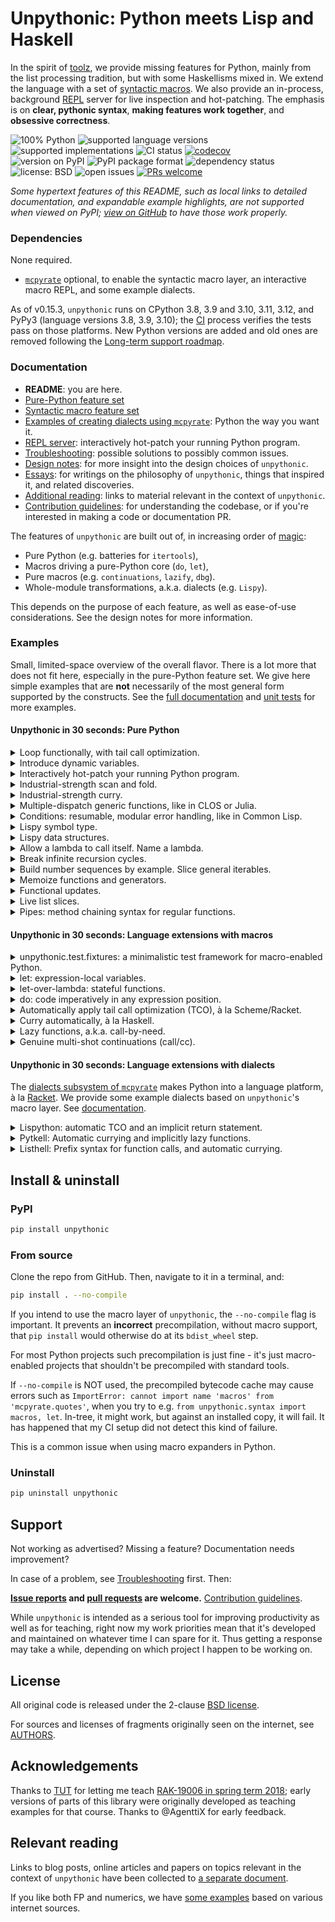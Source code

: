 # Unpythonic: Python meets Lisp and Haskell

In the spirit of [toolz](https://github.com/pytoolz/toolz), we provide missing features for Python, mainly from the list processing tradition, but with some Haskellisms mixed in. We extend the language with a set of [syntactic macros](https://en.wikipedia.org/wiki/Macro_(computer_science)#Syntactic_macros). We also provide an in-process, background [REPL](https://en.wikipedia.org/wiki/Read%E2%80%93eval%E2%80%93print_loop) server for live inspection and hot-patching. The emphasis is on **clear, pythonic syntax**, **making features work together**, and **obsessive correctness**.

![100% Python](https://img.shields.io/github/languages/top/Technologicat/unpythonic) ![supported language versions](https://img.shields.io/pypi/pyversions/unpythonic) ![supported implementations](https://img.shields.io/pypi/implementation/unpythonic) ![CI status](https://img.shields.io/github/actions/workflow/status/Technologicat/unpythonic/python-package.yml?branch=master) [![codecov](https://codecov.io/gh/Technologicat/unpythonic/branch/master/graph/badge.svg)](https://codecov.io/gh/Technologicat/unpythonic)  
![version on PyPI](https://img.shields.io/pypi/v/unpythonic) ![PyPI package format](https://img.shields.io/pypi/format/unpythonic) ![dependency status](https://img.shields.io/librariesio/github/Technologicat/unpythonic)  
![license: BSD](https://img.shields.io/pypi/l/unpythonic) ![open issues](https://img.shields.io/github/issues/Technologicat/unpythonic) [![PRs welcome](https://img.shields.io/badge/PRs-welcome-brightgreen)](http://makeapullrequest.com/)

*Some hypertext features of this README, such as local links to detailed documentation, and expandable example highlights, are not supported when viewed on PyPI; [view on GitHub](https://github.com/Technologicat/unpythonic) to have those work properly.*


### Dependencies

None required.

 - [`mcpyrate`](https://github.com/Technologicat/mcpyrate) optional, to enable the syntactic macro layer, an interactive macro REPL, and some example dialects.

As of v0.15.3, `unpythonic` runs on CPython 3.8, 3.9 and 3.10, 3.11, 3.12, and PyPy3 (language versions 3.8, 3.9, 3.10); the [CI](https://en.wikipedia.org/wiki/Continuous_integration) process verifies the tests pass on those platforms. New Python versions are added and old ones are removed following the [Long-term support roadmap](https://github.com/Technologicat/unpythonic/issues/1).


### Documentation

- **README**: you are here.
- [Pure-Python feature set](doc/features.md)
- [Syntactic macro feature set](doc/macros.md)
- [Examples of creating dialects using `mcpyrate`](doc/dialects.md): Python the way you want it.
- [REPL server](doc/repl.md): interactively hot-patch your running Python program.
- [Troubleshooting](doc/troubleshooting.md): possible solutions to possibly common issues.
- [Design notes](doc/design-notes.md): for more insight into the design choices of ``unpythonic``.
- [Essays](doc/essays.md): for writings on the philosophy of ``unpythonic``, things that inspired it, and related discoveries.
- [Additional reading](doc/readings.md): links to material relevant in the context of ``unpythonic``.
- [Contribution guidelines](CONTRIBUTING.md): for understanding the codebase, or if you're interested in making a code or documentation PR.

The features of `unpythonic` are built out of, in increasing order of [magic](https://macropy3.readthedocs.io/en/latest/discussion.html#levels-of-magic):

 - Pure Python (e.g. batteries for `itertools`),
 - Macros driving a pure-Python core (`do`, `let`),
 - Pure macros (e.g. `continuations`, `lazify`, `dbg`).
 - Whole-module transformations, a.k.a. dialects (e.g. `Lispy`).

This depends on the purpose of each feature, as well as ease-of-use considerations. See the design notes for more information.


### Examples

Small, limited-space overview of the overall flavor. There is a lot more that does not fit here, especially in the pure-Python feature set. We give here simple examples that are **not** necessarily of the most general form supported by the constructs. See the [full documentation](doc/features.md) and [unit tests](unpythonic/tests/) for more examples.

#### Unpythonic in 30 seconds: Pure Python

<details><summary>Loop functionally, with tail call optimization.</summary>

[[docs](doc/features.md#looped-looped_over-loops-in-fp-style-with-tco)]

```python
from unpythonic import looped, looped_over

@looped
def result(loop, acc=0, i=0):
    if i == 10:
        return acc
    else:
        return loop(acc + i, i + 1)  # tail call optimized, no call stack blowup.
assert result == 45

@looped_over(range(3), acc=[])
def result(loop, i, acc):
    acc.append(lambda x: i * x)  # fresh "i" each time, no mutation of loop counter.
    return loop()
assert [f(10) for f in result] == [0, 10, 20]
```
</details>  
<details><summary>Introduce dynamic variables.</summary>

[[docs](doc/features.md#dyn-dynamic-assignment)]

```python
from unpythonic import dyn, make_dynvar

make_dynvar(x=42)  # set a default value

def f():
    assert dyn.x == 17
    with dyn.let(x=23):
        assert dyn.x == 23
        g()
    assert dyn.x == 17

def g():
    assert dyn.x == 23

assert dyn.x == 42
with dyn.let(x=17):
    assert dyn.x == 17
    f()
assert dyn.x == 42
```
</details>  
<details><summary>Interactively hot-patch your running Python program.</summary>

[[docs](doc/repl.md)]

To opt in, add just two lines of code to your main program:

```python
from unpythonic.net import server
server.start(locals={})  # automatically daemonic

import time

def main():
    while True:
        time.sleep(1)

if __name__ == '__main__':
    main()
```

Or if you just want to take this for a test run, start the built-in demo app:

```bash
python3 -m unpythonic.net.server
```

Once a server is running, to connect:

```bash
python3 -m unpythonic.net.client 127.0.0.1
```

This gives you a REPL, inside your live process, with all the power of Python. You can `importlib.reload` any module, and through `sys.modules`, inspect or overwrite any name at the top level of any module. You can `pickle.dump` your data. Or do anything you want with/to the live state of your app.

You can have multiple REPL sessions connected simultaneously. When your app exits (for any reason), the server automatically shuts down, closing all connections if any remain. But exiting the client leaves the server running, so you can connect again later - that's the whole point.

Optionally, if you have [mcpyrate](https://github.com/Technologicat/mcpyrate), the REPL sessions support importing, invoking and defining macros.
</details>  
<details><summary>Industrial-strength scan and fold.</summary>

[[docs](doc/features.md#batteries-for-itertools)]

Scan and fold accept multiple iterables, like in Racket.

```python
from operator import add
from unpythonic import scanl, foldl, unfold, take, Values

assert tuple(scanl(add, 0, range(1, 5))) == (0, 1, 3, 6, 10)

def op(e1, e2, acc):
    return acc + e1 * e2
assert foldl(op, 0, (1, 2), (3, 4)) == 11

def nextfibo(a, b):
    return Values(a, a=b, b=a + b)
assert tuple(take(10, unfold(nextfibo, 1, 1))) == (1, 1, 2, 3, 5, 8, 13, 21, 34, 55)
```
</details>  
<details><summary>Industrial-strength curry.</summary>

[[docs](doc/features.md#batteries-for-functools)]

We bind arguments to parameters like Python itself does, so it does not matter whether arguments are passed by position or by name during currying. We support `@generic` multiple-dispatch functions.

We also feature a Haskell-inspired passthrough system: any args and kwargs that are not accepted by the call signature will be passed through. This is useful when a curried function returns a new function, which is then the target for the passthrough. See the docs for details.

```python
from unpythonic import curry, generic, foldr, composerc, cons, nil, ll

@curry
def f(x, y):
    return x, y

assert f(1, 2) == (1, 2)
assert f(1)(2) == (1, 2)
assert f(1)(y=2) == (1, 2)
assert f(y=2)(x=1) == (1, 2)

@curry
def add3(x, y, z):
    return x + y + z

# actually uses partial application so these work, too
assert add3(1)(2)(3) == 6
assert add3(1, 2)(3) == 6
assert add3(1)(2, 3) == 6
assert add3(1, 2, 3) == 6

@curry
def lispyadd(*args):
    return sum(args)
assert lispyadd() == 0  # no args is a valid arity here

@generic
def g(x: int, y: int):
    return "int"
@generic
def g(x: float, y: float):
    return "float"
@generic
def g(s: str):
    return "str"
g = curry(g)

assert callable(g(1))
assert g(1)(2) == "int"

assert callable(g(1.0))
assert g(1.0)(2.0) == "float"

assert g("cat") == "str"
assert g(s="cat") == "str"

# simple example of passthrough
mymap = lambda f: curry(foldr, composerc(cons, f), nil)
myadd = lambda a, b: a + b
assert curry(mymap, myadd, ll(1, 2, 3), ll(2, 4, 6)) == ll(3, 6, 9)
```
</details>
<details><summary>Multiple-dispatch generic functions, like in CLOS or Julia.</summary>

[[docs](doc/features.md#generic-typed-isoftype-multiple-dispatch)]

```python
from unpythonic import generic

@generic
def my_range(stop: int):  # create the generic function and the first multimethod
    return my_range(0, 1, stop)
@generic
def my_range(start: int, stop: int):  # further registrations add more multimethods
    return my_range(start, 1, stop)
@generic
def my_range(start: int, step: int, stop: int):
    return start, step, stop
```

This is a purely run-time implementation, so it does **not** give performance benefits, but it can make code more readable, and makes it modular to add support for new input types (or different call signatures) to an existing function later.

[*Holy traits*](https://ahsmart.com/pub/holy-traits-design-patterns-and-best-practice-book/) are also a possibility:

```python
import typing
from unpythonic import generic, augment

class FunninessTrait:
    pass
class IsFunny(FunninessTrait):
    pass
class IsNotFunny(FunninessTrait):
    pass

@generic
def funny(x: typing.Any):  # default
    raise NotImplementedError(f"`funny` trait not registered for anything matching {type(x)}")

@augment(funny)
def funny(x: str):  # noqa: F811
    return IsFunny()
@augment(funny)
def funny(x: int):  # noqa: F811
    return IsNotFunny()

@generic
def laugh(x: typing.Any):
    return laugh(funny(x), x)

@augment(laugh)
def laugh(traitvalue: IsFunny, x: typing.Any):
    return f"Ha ha ha, {x} is funny!"
@augment(laugh)
def laugh(traitvalue: IsNotFunny, x: typing.Any):
    return f"{x} is not funny."

assert laugh("that") == "Ha ha ha, that is funny!"
assert laugh(42) == "42 is not funny."
```
</details>  
<details><summary>Conditions: resumable, modular error handling, like in Common Lisp.</summary>

[[docs](doc/features.md#handlers-restarts-conditions-and-restarts)]

Contrived example:

```python
from unpythonic import error, restarts, handlers, invoke, use_value, unbox

class MyError(ValueError):
    def __init__(self, value):  # We want to act on the value, so save it.
        self.value = value

def lowlevel(lst):
    _drop = object()  # gensym/nonce
    out = []
    for k in lst:
        # Provide several different error recovery strategies.
        with restarts(use_value=(lambda x: x),
                      halve=(lambda x: x // 2),
                      drop=(lambda: _drop)) as result:
            if k > 9000:
                error(MyError(k))
            # This is reached when no error occurs.
            # `result` is a box, send k into it.
            result << k
        # Now the result box contains either k,
        # or the return value of one of the restarts.
        r = unbox(result)  # get the value from the box
        if r is not _drop:
            out.append(r)
    return out

def highlevel():
    # Choose which error recovery strategy to use...
    with handlers((MyError, lambda c: use_value(c.value))):
        assert lowlevel([17, 10000, 23, 42]) == [17, 10000, 23, 42]

    # ...on a per-use-site basis...
    with handlers((MyError, lambda c: invoke("halve", c.value))):
        assert lowlevel([17, 10000, 23, 42]) == [17, 5000, 23, 42]

    # ...without changing the low-level code.
    with handlers((MyError, lambda: invoke("drop"))):
        assert lowlevel([17, 10000, 23, 42]) == [17, 23, 42]

highlevel()
```

Conditions only shine in larger systems, with restarts set up at multiple levels of the call stack; this example is too small to demonstrate that. The single-level case here could be implemented as a error-handling mode parameter for the example's only low-level function.

With multiple levels, it becomes apparent that this mode parameter must be threaded through the API at each level, unless it is stored as a dynamic variable (see [`unpythonic.dyn`](doc/features.md#dyn-dynamic-assignment)). But then, there can be several types of errors, and the error-handling mode parameters - one for each error type - have to be shepherded in an intricate manner. A stack is needed, so that an inner level may temporarily override the handler for a particular error type...

The condition system is the clean, general solution to this problem. It automatically scopes handlers to their dynamic extent, and manages the handler stack automatically. In other words, it dynamically binds error-handling modes (for several types of errors, if desired) in a controlled, easily understood manner. The local programmability (i.e. the fact that a handler is not just a restart name, but an arbitrary function) is a bonus for additional flexibility.

If this sounds a lot like an exception system, that's because conditions are the supercharged sister of exceptions. The condition model cleanly separates mechanism from policy, while otherwise remaining similar to the exception model.
</details>  
<details><summary>Lispy symbol type.</summary>

[[docs](doc/features.md#sym-gensym-Singleton-symbols-and-singletons)]

Roughly, a [symbol](https://stackoverflow.com/questions/8846628/what-exactly-is-a-symbol-in-lisp-scheme) is a guaranteed-[interned](https://en.wikipedia.org/wiki/String_interning) string.

A [gensym](http://clhs.lisp.se/Body/f_gensym.htm) is a guaranteed-*unique* string, which is useful as a nonce value. It's similar to the pythonic idiom `nonce = object()`, but with a nice repr, and object-identity-preserving pickle support.

```python
from unpythonic import sym  # lispy symbol
sandwich = sym("sandwich")
hamburger = sym("sandwich")  # symbol's identity is determined by its name, only
assert hamburger is sandwich

assert str(sandwich) == "sandwich"  # symbols have a nice str()
assert repr(sandwich) == 'sym("sandwich")'  # and eval-able repr()
assert eval(repr(sandwich)) is sandwich

from pickle import dumps, loads
pickled_sandwich = dumps(sandwich)
unpickled_sandwich = loads(pickled_sandwich)
assert unpickled_sandwich is sandwich  # symbols survive a pickle roundtrip

from unpythonic import gensym  # gensym: make new uninterned symbol
tabby = gensym("cat")
scottishfold = gensym("cat")
assert tabby is not scottishfold

pickled_tabby = dumps(tabby)
unpickled_tabby = loads(pickled_tabby)
assert unpickled_tabby is tabby  # also gensyms survive a pickle roundtrip
```
</details>  
<details><summary>Lispy data structures.</summary>

[[docs for `box`](doc/features.md#box-a-mutable-single-item-container)] [[docs for `cons`](doc/features.md#cons-and-friends-pythonic-lispy-linked-lists)] [[docs for `frozendict`](doc/features.md#frozendict-an-immutable-dictionary)]

```python
from unpythonic import box, unbox  # mutable single-item container
cat = object()
cardboardbox = box(cat)
assert cardboardbox is not cat  # the box is not the cat
assert unbox(cardboardbox) is cat  # but the cat is inside the box
assert cat in cardboardbox  # ...also syntactically
dog = object()
cardboardbox << dog  # hey, it's my box! (replace contents)
assert unbox(cardboardbox) is dog

from unpythonic import cons, nil, ll, llist  # lispy linked lists
lst = cons(1, cons(2, cons(3, nil)))
assert ll(1, 2, 3) == lst  # make linked list out of elements
assert llist([1, 2, 3]) == lst  # convert iterable to linked list

from unpythonic import frozendict  # immutable dictionary
d1 = frozendict({'a': 1, 'b': 2})
d2 = frozendict(d1, c=3, a=4)
assert d1 == frozendict({'a': 1, 'b': 2})
assert d2 == frozendict({'a': 4, 'b': 2, 'c': 3})
```
</details>
<details><summary>Allow a lambda to call itself. Name a lambda.</summary>

[[docs for `withself`](doc/features.md#batteries-for-functools)] [[docs for `namelambda`](doc/features.md#namelambda-rename-a-function)]

```python
from unpythonic import withself, namelambda

fact = withself(lambda self, n: n * self(n - 1) if n > 1 else 1)  # see @trampolined to do this with TCO
assert fact(5) == 120

square = namelambda("square")(lambda x: x**2)
assert square.__name__ == "square"
assert square.__qualname__ == "square"  # or e.g. "somefunc.<locals>.square" if inside a function
assert square.__code__.co_name == "square"  # used by stack traces
```
</details>  
<details><summary>Break infinite recursion cycles.</summary>

[[docs](doc/features.md#fix-break-infinite-recursion-cycles)]

```python
from typing import NoReturn
from unpythonic import fix

@fix()
def a(k):
    return b((k + 1) % 3)
@fix()
def b(k):
    return a((k + 1) % 3)
assert a(0) is NoReturn
```
</details>  
<details><summary>Build number sequences by example. Slice general iterables.</summary>

[[docs for `s`](doc/features.md#s-m-mg-lazy-mathematical-sequences-with-infix-arithmetic)] [[docs for `islice`](doc/features.md#islice-slice-syntax-support-for-itertoolsislice)]

```python
from unpythonic import s, islice

seq = s(1, 2, 4, ...)
assert tuple(islice(seq)[:10]) == (1, 2, 4, 8, 16, 32, 64, 128, 256, 512)
```
</details>  
<details><summary>Memoize functions and generators.</summary>

[[docs for `memoize`](doc/features.md#batteries-for-functools)] [[docs for `gmemoize`](doc/features.md#gmemoize-imemoize-fimemoize-memoize-generators)]

```python
from itertools import count, takewhile
from unpythonic import memoize, gmemoize, islice

ncalls = 0
@memoize  # <-- important part
def square(x):
    global ncalls
    ncalls += 1
    return x**2
assert square(2) == 4
assert ncalls == 1
assert square(3) == 9
assert ncalls == 2
assert square(3) == 9
assert ncalls == 2  # called only once for each unique set of arguments

# "memoize lambda": classic evaluate-at-most-once thunk
thunk = memoize(lambda: print("hi from thunk"))
thunk()  # the message is printed only the first time
thunk()

@gmemoize  # <-- important part
def primes():  # FP sieve of Eratosthenes
    yield 2
    for n in count(start=3, step=2):
        if not any(n % p == 0 for p in takewhile(lambda x: x*x <= n, primes())):
            yield n

assert tuple(islice(primes())[:10]) == (2, 3, 5, 7, 11, 13, 17, 19, 23, 29)
```
</details>  
<details><summary>Functional updates.</summary>

[[docs](doc/features.md#fup-functional-update-shadowedsequence)]

```python
from itertools import repeat
from unpythonic import fup

t = (1, 2, 3, 4, 5)
s = fup(t)[0::2] << repeat(10)
assert s == (10, 2, 10, 4, 10)
assert t == (1, 2, 3, 4, 5)

from itertools import count
from unpythonic import imemoize
t = (1, 2, 3, 4, 5)
s = fup(t)[::-2] << imemoize(count(start=10))()
assert s == (12, 2, 11, 4, 10)
assert t == (1, 2, 3, 4, 5)
```
</details>  
<details><summary>Live list slices.</summary>

[[docs](doc/features.md#view-writable-sliceable-view-into-a-sequence)]

```python
from unpythonic import view

lst = list(range(10))
v = view(lst)[::2]  # [0, 2, 4, 6, 8]
v[2:4] = (10, 20)  # re-slicable, still live.
assert lst == [0, 1, 2, 3, 10, 5, 20, 7, 8, 9]

lst[2] = 42
assert v == [0, 42, 10, 20, 8]
```
</details>  
<details><summary>Pipes: method chaining syntax for regular functions.</summary>

[[docs](doc/features.md#pipe-piped-lazy_piped-sequence-functions)]

```python
from unpythonic import piped, exitpipe

double = lambda x: 2 * x
inc    = lambda x: x + 1
x = piped(42) | double | inc | exitpipe
assert x == 85
```

The point is usability: in a function composition using pipe syntax, data flows from left to right.
</details>


#### Unpythonic in 30 seconds: Language extensions with macros

<details><summary>unpythonic.test.fixtures: a minimalistic test framework for macro-enabled Python.</summary>

[[docs](doc/macros.md#unpythonictestfixtures-a-test-framework-for-macro-enabled-python)]

```python
from unpythonic.syntax import macros, test, test_raises, fail, error, warn, the
from unpythonic.test.fixtures import session, testset, terminate, returns_normally

def f():
    raise RuntimeError("argh!")

def g(a, b):
    return a * b
    fail["this line should be unreachable"]

count = 0
def counter():
    global count
    count += 1
    return count

with session("simple framework demo"):
    with testset():
        test[2 + 2 == 4]
        test_raises[RuntimeError, f()]
        test[returns_normally(g(2, 3))]
        test[g(2, 3) == 6]
        # Use `the[]` (or several) in a `test[]` to declare what you want to inspect if the test fails.
        # Implicit `the[]`: in comparison, the LHS; otherwise the whole expression. Used if no explicit `the[]`.
        test[the[counter()] < the[counter()]]

    with testset("outer"):
        with testset("inner 1"):
            test[g(6, 7) == 42]
        with testset("inner 2"):
            test[None is None]
        with testset("inner 3"):  # an empty testset is considered 100% passed.
            pass
        with testset("inner 4"):
            warn["This testset not implemented yet"]

    with testset("integration"):
        try:
            import blargly
        except ImportError:
            error["blargly not installed, cannot test integration with it."]
        else:
            ... # blargly integration tests go here

    with testset(postproc=terminate):
        test[2 * 2 == 5]  # fails, terminating the nearest dynamically enclosing `with session`
        test[2 * 2 == 4]  # not reached
```

We provide the low-level syntactic constructs `test[]`, `test_raises[]` and `test_signals[]`, with the usual meanings. The last one is for testing code that uses conditions and restarts; see `unpythonic.conditions`.

The test macros also come in block variants, `with test`, `with test_raises`, `with test_signals`.

As usual in test frameworks, the testing constructs behave somewhat like `assert`, with the difference that a failure or error will not abort the whole unit (unless explicitly asked to do so).
</details>
<details><summary>let: expression-local variables.</summary>

[[docs](doc/macros.md#let-letseq-letrec-as-macros)]

```python
from unpythonic.syntax import macros, let, letseq, letrec

x = let[[a := 1, b := 2] in a + b]
y = letseq[[c := 1,  # LET SEQuential, like Scheme's let*
            c := 2 * c,
            c := 2 * c] in
           c]
z = letrec[[evenp := (lambda x: (x == 0) or oddp(x - 1)),  # LET mutually RECursive, like in Scheme
            oddp := (lambda x: (x != 0) and evenp(x - 1))]
           in evenp(42)]
```
</details>  
<details><summary>let-over-lambda: stateful functions.</summary>

[[docs](doc/macros.md#dlet-dletseq-dletrec-blet-bletseq-bletrec-decorator-versions)]

```python
from unpythonic.syntax import macros, dlet

# In Python 3.8, use `@dlet(x << 0)` instead; in Python 3.9, use `@dlet(x := 0)`
@dlet[x := 0]  # let-over-lambda for Python
def count():
    return x := x + 1  # `name := value` rebinds in the let env
assert count() == 1
assert count() == 2
```
</details>  
<details><summary>do: code imperatively in any expression position.</summary>

[[docs](doc/macros.md#do-as-a-macro-stuff-imperative-code-into-an-expression-with-style)]

```python
from unpythonic.syntax import macros, do, local, delete

x = do[local[a := 21],
       local[b := 2 * a],
       print(b),
       delete[b],  # do[] local variables can be deleted, too
       4 * a]
assert x == 84
```
</details>  
<details><summary>Automatically apply tail call optimization (TCO), à la Scheme/Racket.</summary>

[[docs](doc/macros.md#tco-automatic-tail-call-optimization-for-python)]

```python
from unpythonic.syntax import macros, tco

with tco:
    # expressions are automatically analyzed to detect tail position.
    evenp = lambda x: (x == 0) or oddp(x - 1)
    oddp  = lambda x: (x != 0) and evenp(x - 1)
    assert evenp(10000) is True
```
</details>  
<details><summary>Curry automatically, à la Haskell.</summary>

[[docs](doc/macros.md#autocurry-automatic-currying-for-python)]

```python
from unpythonic.syntax import macros, autocurry
from unpythonic import foldr, composerc as compose, cons, nil, ll

with autocurry:
    def add3(a, b, c):
        return a + b + c
    assert add3(1)(2)(3) == 6

    mymap = lambda f: foldr(compose(cons, f), nil)
    double = lambda x: 2 * x
    assert mymap(double, (1, 2, 3)) == ll(2, 4, 6)
```
</details>  
<details><summary>Lazy functions, a.k.a. call-by-need.</summary>

[[docs](doc/macros.md#lazify-call-by-need-for-python)]

```python
from unpythonic.syntax import macros, lazify

with lazify:
    def my_if(p, a, b):
        if p:
            return a  # b never evaluated in this code path
        else:
            return b  # a never evaluated in this code path
    assert my_if(True, 23, 1/0) == 23
    assert my_if(False, 1/0, 42) == 42
```
</details>  
<details><summary>Genuine multi-shot continuations (call/cc).</summary>

[[docs](doc/macros.md#continuations-callcc-for-python)]

```python
from unpythonic.syntax import macros, continuations, call_cc

with continuations:  # enables also TCO automatically
    # McCarthy's amb() operator
    stack = []
    def amb(lst, cc):
        if not lst:
            return fail()
        first, *rest = tuple(lst)
        if rest:
            remaining_part_of_computation = cc
            stack.append(lambda: amb(rest, cc=remaining_part_of_computation))
        return first
    def fail():
        if stack:
            f = stack.pop()
            return f()

    # Pythagorean triples using amb()
    def pt():
        z = call_cc[amb(range(1, 21))]  # capture continuation, auto-populate cc arg
        y = call_cc[amb(range(1, z+1))]
        x = call_cc[amb(range(1, y+1))]
        if x*x + y*y != z*z:
            return fail()
        return x, y, z
    t = pt()
    while t:
        print(t)
        t = fail()  # note pt() has already returned when we call this.
```
</details>


#### Unpythonic in 30 seconds: Language extensions with dialects

The [dialects subsystem of `mcpyrate`](https://github.com/Technologicat/mcpyrate/blob/master/doc/dialects.md) makes Python into a language platform, à la [Racket](https://racket-lang.org/). We provide some example dialects based on `unpythonic`'s macro layer. See [documentation](doc/dialects.md).

<details><summary>Lispython: automatic TCO and an implicit return statement.</summary>

[[docs](doc/dialects/lispython.md)]

Also comes with automatically named, multi-expression lambdas.

```python
from unpythonic.dialects import dialects, Lispython  # noqa: F401

def factorial(n):
    def f(k, acc):
        if k == 1:
            return acc
        f(k - 1, k * acc)
    f(n, acc=1)
assert factorial(4) == 24
factorial(5000)  # no crash

square = lambda x: x**2
assert square(3) == 9
assert square.__name__ == "square"

# - brackets denote a multiple-expression lambda body
#   (if you want to have one expression that is a literal list,
#    double the brackets: `lambda x: [[5 * x]]`)
# - local[name := value] makes an expression-local variable
g = lambda x: [local[y := 2 * x],
               y + 1]
assert g(10) == 21
```
</details>  
<details><summary>Pytkell: Automatic currying and implicitly lazy functions.</summary>

[[docs](doc/dialects/pytkell.md)]

```python
from unpythonic.dialects import dialects, Pytkell  # noqa: F401

from operator import add, mul

def addfirst2(a, b, c):
    return a + b
assert addfirst2(1)(2)(1 / 0) == 3

assert tuple(scanl(add, 0, (1, 2, 3))) == (0, 1, 3, 6)
assert tuple(scanr(add, 0, (1, 2, 3))) == (0, 3, 5, 6)

my_sum = foldl(add, 0)
my_prod = foldl(mul, 1)
my_map = lambda f: foldr(compose(cons, f), nil)
assert my_sum(range(1, 5)) == 10
assert my_prod(range(1, 5)) == 24
double = lambda x: 2 * x
assert my_map(double, (1, 2, 3)) == ll(2, 4, 6)
```
</details>  
<details><summary>Listhell: Prefix syntax for function calls, and automatic currying.</summary>

[[docs](doc/dialects/listhell.md)]

```python
from unpythonic.dialects import dialects, Listhell  # noqa: F401

from operator import add, mul
from unpythonic import foldl, foldr, cons, nil, ll

(print, "hello from Listhell")

my_sum = (foldl, add, 0)
my_prod = (foldl, mul, 1)
my_map = lambda f: (foldr, (compose, cons, f), nil)
assert (my_sum, (range, 1, 5)) == 10
assert (my_prod, (range, 1, 5)) == 24
double = lambda x: 2 * x
assert (my_map, double, (q, 1, 2, 3)) == (ll, 2, 4, 6)
```
</details>

## Install & uninstall

### PyPI

```bash
pip install unpythonic
```

### From source

Clone the repo from GitHub. Then, navigate to it in a terminal, and:

```bash
pip install . --no-compile
```

If you intend to use the macro layer of `unpythonic`, the `--no-compile` flag is important. It prevents an **incorrect** precompilation, without macro support, that `pip install` would otherwise do at its `bdist_wheel` step.

For most Python projects such precompilation is just fine - it's just macro-enabled projects that shouldn't be precompiled with standard tools.

If `--no-compile` is NOT used, the precompiled bytecode cache may cause errors such as `ImportError: cannot import name 'macros' from 'mcpyrate.quotes'`, when you try to e.g. `from unpythonic.syntax import macros, let`. In-tree, it might work, but against an installed copy, it will fail. It has happened that my CI setup did not detect this kind of failure.

This is a common issue when using macro expanders in Python.

### Uninstall

```bash
pip uninstall unpythonic
```


## Support

Not working as advertised? Missing a feature? Documentation needs improvement?

In case of a problem, see [Troubleshooting](doc/troubleshooting.md) first. Then:

**[Issue reports](https://github.com/Technologicat/unpythonic/issues) and [pull requests](https://github.com/Technologicat/unpythonic/pulls) are welcome.** [Contribution guidelines](CONTRIBUTING.md).

While `unpythonic` is intended as a serious tool for improving productivity as well as for teaching, right now my work priorities mean that it's developed and maintained on whatever time I can spare for it. Thus getting a response may take a while, depending on which project I happen to be working on.


## License

All original code is released under the 2-clause [BSD license](LICENSE.md).

For sources and licenses of fragments originally seen on the internet, see [AUTHORS](AUTHORS.md).


## Acknowledgements

Thanks to [TUT](http://www.tut.fi/en/home) for letting me teach [RAK-19006 in spring term 2018](https://github.com/Technologicat/python-3-scicomp-intro); early versions of parts of this library were originally developed as teaching examples for that course. Thanks to @AgenttiX for early feedback.


## Relevant reading

Links to blog posts, online articles and papers on topics relevant in the context of `unpythonic` have been collected to [a separate document](doc/readings.md).

If you like both FP and numerics, we have [some examples](unpythonic/tests/test_fpnumerics.py) based on various internet sources.
